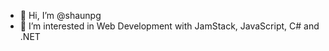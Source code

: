 - 👋 Hi, I’m @shaunpg
- 👀 I’m interested in Web Development with JamStack, JavaScript, C# and .NET

<!---
shaunpg/shaunpg is a ✨ special ✨ repository because its `README.md` (this file) appears on your GitHub profile.
You can click the Preview link to take a look at your changes.
--->
